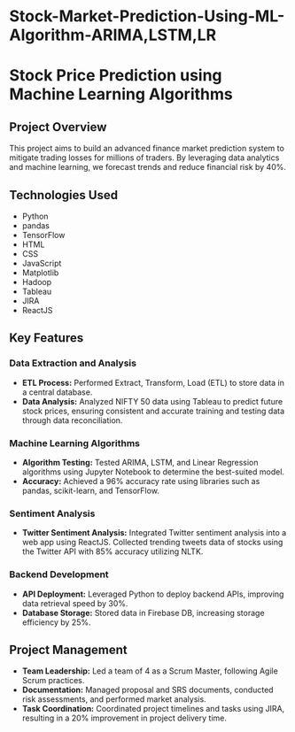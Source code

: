 # Stock-Market-Prediction-Using-ML-Algorithm-ARIMA,LSTM,LR
# Stock Price Prediction using Machine Learning Algorithms

## Project Overview

This project aims to build an advanced finance market prediction system to mitigate trading losses for millions of traders. By leveraging data analytics and machine learning, we forecast trends and reduce financial risk by 40%.

## Technologies Used

- Python
- pandas
- TensorFlow
- HTML
- CSS
- JavaScript
- Matplotlib
- Hadoop
- Tableau
- JIRA
- ReactJS

## Key Features

### Data Extraction and Analysis
- **ETL Process:** Performed Extract, Transform, Load (ETL) to store data in a central database.
- **Data Analysis:** Analyzed NIFTY 50 data using Tableau to predict future stock prices, ensuring consistent and accurate training and testing data through data reconciliation.

### Machine Learning Algorithms
- **Algorithm Testing:** Tested ARIMA, LSTM, and Linear Regression algorithms using Jupyter Notebook to determine the best-suited model.
- **Accuracy:** Achieved a 96% accuracy rate using libraries such as pandas, scikit-learn, and TensorFlow.

### Sentiment Analysis
- **Twitter Sentiment Analysis:** Integrated Twitter sentiment analysis into a web app using ReactJS. Collected trending tweets data of stocks using the Twitter API with 85% accuracy utilizing NLTK.

### Backend Development
- **API Deployment:** Leveraged Python to deploy backend APIs, improving data retrieval speed by 30%.
- **Database Storage:** Stored data in Firebase DB, increasing storage efficiency by 25%.

## Project Management
- **Team Leadership:** Led a team of 4 as a Scrum Master, following Agile Scrum practices.
- **Documentation:** Managed proposal and SRS documents, conducted risk assessments, and performed market analysis.
- **Task Coordination:** Coordinated project timelines and tasks using JIRA, resulting in a 20% improvement in project delivery time.
